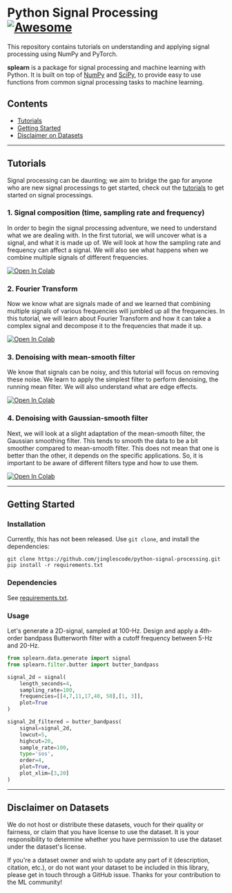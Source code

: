# Python Signal Processing [![Awesome](https://awesome.re/badge.svg)](https://awesome.re)

This repository contains tutorials on understanding and applying signal processing using NumPy and PyTorch.

**splearn** is a package for signal processing and machine learning with Python. It is built on top of [NumPy](https://numpy.org) and [SciPy](https://www.scipy.org), to provide easy to use functions from common signal processing tasks to machine learning. 

## Contents

- [Tutorials](#tutorials)
- [Getting Started](#getting-started)
- [Disclaimer on Datasets](#disclaimer-on-datasets)

--- 

## Tutorials

Signal processing can be daunting; we aim to bridge the gap for anyone who are new signal processings to get started, check out the [tutorials](https://github.com/jinglescode/python-signal-processing/tree/main/tutorials) to get started on signal processings.

### 1. Signal composition (time, sampling rate and frequency)

In order to begin the signal processing adventure, we need to understand what we are dealing with. In the first tutorial, we will uncover what is a signal, and what it is made up of. We will look at how the sampling rate and frequency can affect a signal. We will also see what happens when we combine multiple signals of different frequencies.

[![Open In Colab](https://colab.research.google.com/assets/colab-badge.svg)](https://colab.research.google.com/github/jinglescode/python-signal-processing/blob/main/tutorials/Signal%20composition%20-%20time%2C%20sampling%20rate%20and%20frequency.ipynb)

### 2. Fourier Transform

Now we know what are signals made of and we learned that combining multiple signals of various frequencies will jumbled up all the frequencies. In this tutorial, we will learn about Fourier Transform and how it can take a complex signal and decompose it to the frequencies that made it up.

[![Open In Colab](https://colab.research.google.com/assets/colab-badge.svg)](https://colab.research.google.com/github/jinglescode/python-signal-processing/blob/main/tutorials/Fourier%20Transform.ipynb)

### 3. Denoising with mean-smooth filter

We know that signals can be noisy, and this tutorial will focus on removing these noise. We learn to apply the simplest filter to perform denoising, the running mean filter. We will also understand what are edge effects.

[![Open In Colab](https://colab.research.google.com/assets/colab-badge.svg)](https://colab.research.google.com/github/jinglescode/python-signal-processing/blob/main/tutorials/Denoising%20with%20mean-smooth%20filter.ipynb)

### 4. Denoising with Gaussian-smooth filter

Next, we will look at a slight adaptation of the mean-smooth filter, the Gaussian smoothing filter. This tends to smooth the data to be a bit smoother compared to mean-smooth filter. This does not mean that one is better than the other, it depends on the specific applications. So, it is important to be aware of different filters type and how to use them.

[![Open In Colab](https://colab.research.google.com/assets/colab-badge.svg)](https://colab.research.google.com/github/jinglescode/python-signal-processing/blob/main/tutorials/Denoising%20with%20Gaussian-smooth%20filter.ipynb)

---

## Getting Started

### Installation

Currently, this has not been released. Use `git clone`, and install the dependencies:

```
git clone https://github.com/jinglescode/python-signal-processing.git
pip install -r requirements.txt
```

### Dependencies

See [requirements.txt](https://github.com/jinglescode/python-signal-processing/tree/main/requirements.txt).

### Usage

Let's generate a 2D-signal, sampled at 100-Hz. Design and apply a 4th-order bandpass Butterworth filter with a cutoff frequency between 5-Hz and 20-Hz.

```python
from splearn.data.generate import signal
from splearn.filter.butter import butter_bandpass

signal_2d = signal(
    length_seconds=4, 
    sampling_rate=100, 
    frequencies=[[4,7,11,17,40, 50],[1, 3]],
    plot=True
)

signal_2d_filtered = butter_bandpass(
    signal=signal_2d, 
    lowcut=5, 
    highcut=20, 
    sample_rate=100,
    type='sos',
    order=4, 
    plot=True,
    plot_xlim=[3,20]
)
```

---

## Disclaimer on Datasets

We do not host or distribute these datasets, vouch for their quality or fairness, or claim that you have license to use the dataset. It is your responsibility to determine whether you have permission to use the dataset under the dataset's license.

If you're a dataset owner and wish to update any part of it (description, citation, etc.), or do not want your dataset to be included in this library, please get in touch through a GitHub issue. Thanks for your contribution to the ML community!
